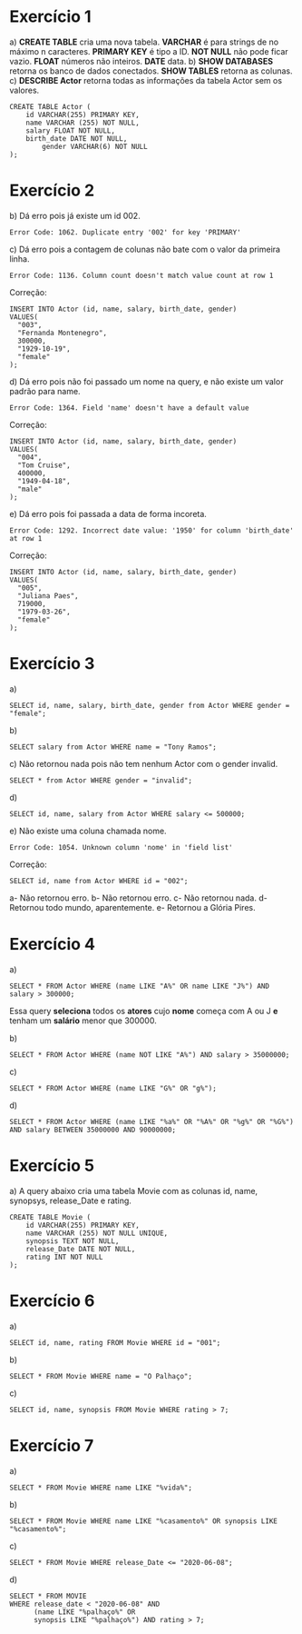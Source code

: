 # Exercício 1

a) **CREATE TABLE** cria uma nova tabela. **VARCHAR** é para strings de no máximo n caracteres. **PRIMARY KEY** é tipo a ID. **NOT NULL** não pode ficar vazio. **FLOAT** números não inteiros. **DATE** data.
b) **SHOW DATABASES** retorna os banco de dados conectados. **SHOW TABLES** retorna as colunas.
c) **DESCRIBE Actor** retorna todas as informações da tabela Actor sem os valores.
```
CREATE TABLE Actor (
    id VARCHAR(255) PRIMARY KEY,
    name VARCHAR (255) NOT NULL,
    salary FLOAT NOT NULL,
    birth_date DATE NOT NULL,
		gender VARCHAR(6) NOT NULL
);
```

# Exercício 2

b) Dá erro pois já existe um id 002.
```
Error Code: 1062. Duplicate entry '002' for key 'PRIMARY'
```
c) Dá erro pois a contagem de colunas não bate com o valor da primeira linha.
```
Error Code: 1136. Column count doesn't match value count at row 1
```
Correção:
```
INSERT INTO Actor (id, name, salary, birth_date, gender)
VALUES(
  "003", 
  "Fernanda Montenegro",
  300000,
  "1929-10-19", 
  "female"
);
```
d) Dá erro pois não foi passado um nome na query, e não existe um valor padrão para name.
```
Error Code: 1364. Field 'name' doesn't have a default value
```
Correção:
```
INSERT INTO Actor (id, name, salary, birth_date, gender)
VALUES(
  "004",
  "Tom Cruise",
  400000,
  "1949-04-18", 
  "male"
);
```
e) Dá erro pois foi passada a data de forma incoreta.
```
Error Code: 1292. Incorrect date value: '1950' for column 'birth_date' at row 1
```
Correção:
```
INSERT INTO Actor (id, name, salary, birth_date, gender)
VALUES(
  "005", 
  "Juliana Paes",
  719000,
  "1979-03-26", 
  "female"
);
```

# Exercício 3

a)
```
SELECT id, name, salary, birth_date, gender from Actor WHERE gender = "female";
```
b)
```
SELECT salary from Actor WHERE name = "Tony Ramos";
```
c) Não retornou nada pois não tem nenhum Actor com o gender invalid.
```
SELECT * from Actor WHERE gender = "invalid";
```
d)
```
SELECT id, name, salary from Actor WHERE salary <= 500000;
```
e) Não existe uma coluna chamada nome.
```
Error Code: 1054. Unknown column 'nome' in 'field list'
```
Correção:
```
SELECT id, name from Actor WHERE id = "002";
```
a- Não retornou erro.
b- Não retornou erro.
c- Não retornou nada.
d- Retornou todo mundo, aparentemente.
e- Retornou a Glória Pires.

# Exercício 4

a)
```
SELECT * FROM Actor WHERE (name LIKE "A%" OR name LIKE "J%") AND salary > 300000;
```
Essa query **seleciona** todos os **atores** cujo **nome** começa com A ou J **e** tenham um **salário** menor que 300000.

b)
```
SELECT * FROM Actor WHERE (name NOT LIKE "A%") AND salary > 35000000;
```
c)
```
SELECT * FROM Actor WHERE (name LIKE "G%" OR "g%");
```
d)
```
SELECT * FROM Actor WHERE (name LIKE "%a%" OR "%A%" OR "%g%" OR "%G%") AND salary BETWEEN 35000000 AND 90000000;
```

# Exercício 5

a) A query abaixo cria uma tabela Movie com as colunas id, name, synopsys, release_Date e rating.
```
CREATE TABLE Movie (
    id VARCHAR(255) PRIMARY KEY,
    name VARCHAR (255) NOT NULL UNIQUE,
    synopsis TEXT NOT NULL,
    release_Date DATE NOT NULL,
	rating INT NOT NULL
);
```

# Exercício 6

a)
```
SELECT id, name, rating FROM Movie WHERE id = "001";
```
b)
```
SELECT * FROM Movie WHERE name = "O Palhaço";
```
c)
```
SELECT id, name, synopsis FROM Movie WHERE rating > 7;
```

# Exercício 7

a)
```
SELECT * FROM Movie WHERE name LIKE "%vida%";
```
b)
```
SELECT * FROM Movie WHERE name LIKE "%casamento%" OR synopsis LIKE "%casamento%";
```
c)
```
SELECT * FROM Movie WHERE release_Date <= "2020-06-08";
```
d)
```
SELECT * FROM MOVIE
WHERE release_date < "2020-06-08" AND 
      (name LIKE "%palhaço%" OR
      synopsis LIKE "%palhaço%") AND rating > 7;
```
